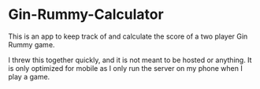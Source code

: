 # Gin-Rummy-Calculator

This is an app to keep track of and calculate the score of a two player Gin Rummy game. 

I threw this together quickly, and it is not meant to be hosted or anything. It is only optimized for mobile as I only run the server on my phone when I play a game.
